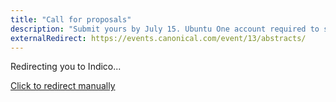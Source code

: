 ```yaml
---
title: "Call for proposals"
description: "Submit yours by July 15. Ubuntu One account required to submit proposal."
externalRedirect: https://events.canonical.com/event/13/abstracts/
---
```


Redirecting you to Indico...

[Click to redirect manually](https://events.canonical.com/event/13/abstracts/)
